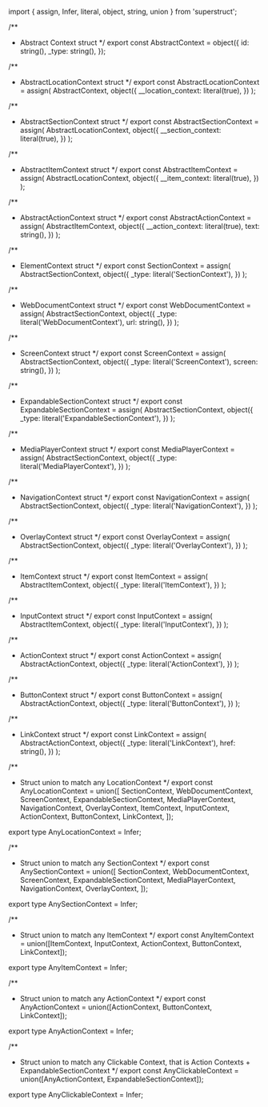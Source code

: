import { assign, Infer, literal, object, string, union } from 'superstruct';

/**
 * Abstract Context struct
 */
export const AbstractContext = object({
  id: string(),
  _type: string(),
});

/**
 * AbstractLocationContext struct
 */
export const AbstractLocationContext = assign(
  AbstractContext,
  object({
    __location_context: literal(true),
  })
);

/**
 * AbstractSectionContext struct
 */
export const AbstractSectionContext = assign(
  AbstractLocationContext,
  object({
    __section_context: literal(true),
  })
);

/**
 * AbstractItemContext struct
 */
export const AbstractItemContext = assign(
  AbstractLocationContext,
  object({
    __item_context: literal(true),
  })
);

/**
 * AbstractActionContext struct
 */
export const AbstractActionContext = assign(
  AbstractItemContext,
  object({
    __action_context: literal(true),
    text: string(),
  })
);

/**
 * ElementContext struct
 */
export const SectionContext = assign(
  AbstractSectionContext,
  object({
    _type: literal('SectionContext'),
  })
);

/**
 * WebDocumentContext struct
 */
export const WebDocumentContext = assign(
  AbstractSectionContext,
  object({
    _type: literal('WebDocumentContext'),
    url: string(),
  })
);

/**
 * ScreenContext struct
 */
export const ScreenContext = assign(
  AbstractSectionContext,
  object({
    _type: literal('ScreenContext'),
    screen: string(),
  })
);

/**
 * ExpandableSectionContext struct
 */
export const ExpandableSectionContext = assign(
  AbstractSectionContext,
  object({
    _type: literal('ExpandableSectionContext'),
  })
);

/**
 * MediaPlayerContext struct
 */
export const MediaPlayerContext = assign(
  AbstractSectionContext,
  object({
    _type: literal('MediaPlayerContext'),
  })
);

/**
 * NavigationContext struct
 */
export const NavigationContext = assign(
  AbstractSectionContext,
  object({
    _type: literal('NavigationContext'),
  })
);

/**
 * OverlayContext struct
 */
export const OverlayContext = assign(
  AbstractSectionContext,
  object({
    _type: literal('OverlayContext'),
  })
);

/**
 * ItemContext struct
 */
export const ItemContext = assign(
  AbstractItemContext,
  object({
    _type: literal('ItemContext'),
  })
);

/**
 * InputContext struct
 */
export const InputContext = assign(
  AbstractItemContext,
  object({
    _type: literal('InputContext'),
  })
);

/**
 * ActionContext struct
 */
export const ActionContext = assign(
  AbstractActionContext,
  object({
    _type: literal('ActionContext'),
  })
);

/**
 * ButtonContext struct
 */
export const ButtonContext = assign(
  AbstractActionContext,
  object({
    _type: literal('ButtonContext'),
  })
);

/**
 * LinkContext struct
 */
export const LinkContext = assign(
  AbstractActionContext,
  object({
    _type: literal('LinkContext'),
    href: string(),
  })
);

/**
 * Struct union to match any LocationContext
 */
export const AnyLocationContext = union([
  SectionContext,
  WebDocumentContext,
  ScreenContext,
  ExpandableSectionContext,
  MediaPlayerContext,
  NavigationContext,
  OverlayContext,
  ItemContext,
  InputContext,
  ActionContext,
  ButtonContext,
  LinkContext,
]);

export type AnyLocationContext = Infer<typeof AnyLocationContext>;

/**
 * Struct union to match any SectionContext
 */
export const AnySectionContext = union([
  SectionContext,
  WebDocumentContext,
  ScreenContext,
  ExpandableSectionContext,
  MediaPlayerContext,
  NavigationContext,
  OverlayContext,
]);

export type AnySectionContext = Infer<typeof AnySectionContext>;

/**
 * Struct union to match any ItemContext
 */
export const AnyItemContext = union([ItemContext, InputContext, ActionContext, ButtonContext, LinkContext]);

export type AnyItemContext = Infer<typeof AnyItemContext>;

/**
 * Struct union to match any ActionContext
 */
export const AnyActionContext = union([ActionContext, ButtonContext, LinkContext]);

export type AnyActionContext = Infer<typeof AnyActionContext>;

/**
 * Struct union to match any Clickable Context, that is Action Contexts + ExpandableSectionContext
 */
export const AnyClickableContext = union([AnyActionContext, ExpandableSectionContext]);

export type AnyClickableContext = Infer<typeof AnyClickableContext>;
